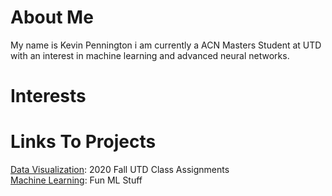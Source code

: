 # About Me
My name is Kevin Pennington i am currently a ACN Masters Student at UTD with an interest in machine learning and advanced neural networks.

# Interests


# Links To Projects
[Data Visualization](/DataVisualization/DataVisualization): 2020 Fall UTD Class Assignments\
[Machine Learning](/MachineLearning/MachineLearning): Fun ML Stuff
